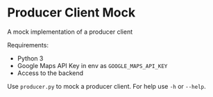 # Producer Client Mock
A mock implementation of a producer client

Requirements:
  - Python 3
  - Google Maps API Key in env as `GOOGLE_MAPS_API_KEY`
  - Access to the backend

Use `producer.py` to mock a producer client.
For help use `-h` or `--help`.
